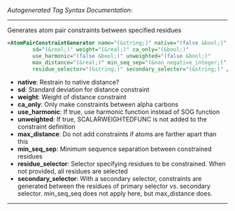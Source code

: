 <!-- THIS IS AN AUTOGENERATED FILE: Don't edit it directly, instead change the schema definition in the code itself. -->

_Autogenerated Tag Syntax Documentation:_

---
Generates atom pair constraints between specified residues

```xml
<AtomPairConstraintGenerator name="(&string;)" native="(false &bool;)"
        sd="(&real;)" weight="(&real;)" ca_only="(&bool;)"
        use_harmonic="(false &bool;)" unweighted="(false &bool;)"
        max_distance="(&real;)" min_seq_sep="(&non_negative_integer;)"
        residue_selector="(&string;)" secondary_selector="(&string;)" />
```

-   **native**: Restrain to native distance?
-   **sd**: Standard deviation for distance constraint
-   **weight**: Weight of distance constraint
-   **ca_only**: Only make constraints between alpha carbons
-   **use_harmonic**: If true, use harmonic function instead of SOG function
-   **unweighted**: If true, SCALARWEIGHTEDFUNC is not added to the constraint definition
-   **max_distance**: Do not add constraints if atoms are farther apart than this
-   **min_seq_sep**: Minimum sequence separation between constrained residues
-   **residue_selector**: Selector specifying residues to be constrained. When not provided, all residues are selected
-   **secondary_selector**: With a secondary selector, constraints are generated between the residues of primary selector vs. secondary selector. min_seq_seq does not apply here, but max_distance does.

---
